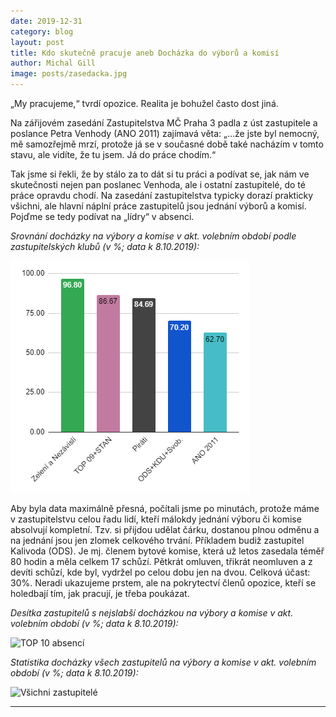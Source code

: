 ```yaml
---
date: 2019-12-31
category: blog
layout: post
title: Kdo skutečně pracuje aneb Docházka do výborů a komisí
author: Michal Gill
image: posts/zasedacka.jpg
---
```

„My pracujeme,“ tvrdí opozice. Realita je bohužel často dost jiná.  

Na zářijovém zasedání Zastupitelstva MČ Praha 3 padla z úst zastupitele a poslance Petra Venhody (ANO 2011) zajímavá věta: „…že jste byl nemocný, mě samozřejmě mrzí, protože já se v současné době také nacházím v tomto stavu, ale vidíte, že tu jsem. Já do práce chodím.“  

Tak jsme si řekli, že by stálo za to dát si tu práci a podívat se, jak nám ve skutečnosti nejen pan poslanec Venhoda, ale i ostatní zastupitelé, do té práce opravdu chodí. Na zasedání zastupitelstva typicky dorazí prakticky všichni, ale hlavní náplní práce zastupitelů jsou jednání výborů a komisí. Pojďme se tedy podívat na „lídry“ v absenci.  

*Srovnání docházky na výbory a komise v akt. volebním období podle zastupitelských klubů (v %; data k 8.10.2019):*

![Srovnání podle zastupitelských klubů](/assets/img/posts/strany.png) 

Aby byla data maximálně přesná, počítali jsme po minutách, protože máme v zastupitelstvu celou řadu lidí, kteří málokdy jednání výboru či komise absolvují kompletní. Tzv. si přijdou udělat čárku, dostanou plnou odměnu a na jednání jsou jen zlomek celkového trvání. Příkladem budiž zastupitel Kalivoda (ODS). Je mj. členem bytové komise, která už letos zasedala téměř 80 hodin a měla celkem 17 schůzí. Pětkrát omluven, třikrát neomluven a z devíti schůzí, kde byl, vydržel po celou dobu jen na dvou. Celková účast: 30%. Neradi ukazujeme prstem, ale na pokrytectví členů opozice, kteří se holedbají tím, jak pracují, je třeba poukázat.  

*Desítka zastupitelů s nejslabší docházkou na výbory a komise v akt. volebním období (v %; data k 8.10.2019):*

![TOP 10 absencí](/assets/img/posts/zastupitelé-top10.png) 

*Statistika docházky všech zastupitelů na výbory a komise v akt. volebním období (v %; data k 8.10.2019):*

![Všichni zastupitelé](/assets/img/posts/zastupitelé-všichni.png) 



- - -
